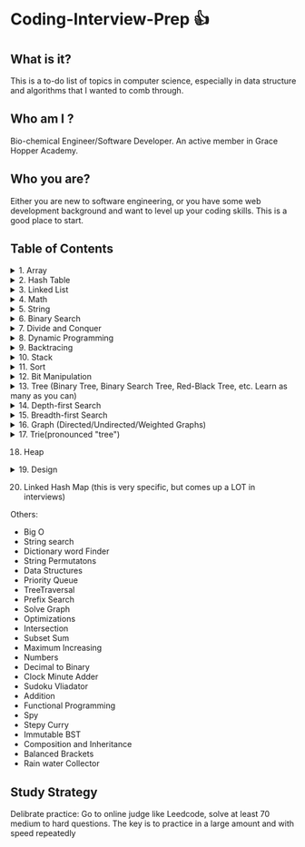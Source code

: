 # Coding-Interview-Prep :+1:

## What is it?
This is a to-do list of topics in computer science, especially in data structure and algorithms that I wanted to comb through.

## Who am I ?
Bio-chemical Engineer/Software Developer. An active member in Grace Hopper Academy.

## Who you are?
Either you are new to software engineering, or you have some web development background and want to level up your coding skills. This is a good place to start.

## Table of Contents

<details><summary>1. Array</summary>
<p>

- [ ] Two Sum
- [ ] 3Sum
- [ ] 3Sum Closest
- [ ] 4Sum
- [ ] Best Time to Buy and Sell Stock
- [ ] Best Time to Buy and Sell Stock II
- [ ] Combination Sum
- [ ] Combination Sum II
- [ ] Combination Sum III
- [ ] Construct Binary Tree from Preorder and Inorder Traversal
- [ ] Construct Binary Tree from Inorder and Postorder
- [ ] Traversal
- [ ] Contains Duplicate
- [ ] Contains Duplicate II
- [ ] Contains Duplicate III
- [ ] Find Minimum in Rotated Sorted Array
- [ ] Find Peak Element
- [ ] Game of Life
- [ ] Jump Game
- [ ] Majority Element
- [ ] Majority Element II
- [ ] Maximum Subarray
- [ ] Maximum Product Subarray
- [ ] Merge Sorted Array
- [ ] Minimum Path Sum
- [ ] Minimum Size Subarray Sum
- [ ] Missing Number
- [ ] Move Zeroes
- [ ] Next Permutation
- [ ] Pascal's Triangle
- [ ] Pascal's Triangle II
- [ ] Plus One
- [ ] Product of Array Except Self
- [ ] Remove Duplicates from Sorted Array
- [ ] Remove Duplicates from Sorted Array II
- [ ] Remove Element
- [ ] Rotate Array
- [ ] Rotate Image
- [ ] Search a 2D Matrix
- [ ] Search for a Range
- [ ] Search in Rotated Sorted Array
- [ ] Search in Rotated Sorted Array II
- [ ] Search Insert Position
- [ ] Set Matrix Zeroes
- [ ] Sort Colors
- [ ] Spiral Matrix
- [ ] Spiral Matrix II
- [ ] Subsets
- [ ] Subsets II
- [ ] Summary Ranges
- [ ] Unique Paths
- [ ] Unique Paths II
</p>
</details>

<details><summary>2. Hash Table </summary>
<p>
(this is really important - understand all of the different collision mitigation mechanisms, understand what amortized constant-time means)
- [ ] Group Anagrams
- [ ] Bulls and Cows
- [ ] Count Primes
- [ ] Fraction to Recurring Decimal
- [ ] H-Index
- [ ] H-Index II
- [ ] Happy Number
- [ ] Isomorphic Strings
- [ ] Longest Substring Without Repeating Characters
- [ ] Repeated DNA Sequences
- [ ] Single Number
- [ ] Single Number II
- [ ] Valid Anagram
- [ ] Valid Sudoku
- [ ] Word Pattern
</p>
</details>

<details><summary>3. Linked List</summary>
<p>
- [ ] Add Two Numbers
- [ ] Convert Sorted List to Binary Search Tree
- [ ] Delete Node in a Linked List
- [ ] Insertion Sort List
- [ ] Intersection of Two Linked Lists
- [ ] Linked List Cycle
- [ ] Linked List Cycle II
- [ ] Merge Two Sorted Lists
- [ ] Palindrome Linked List
- [ ] Remove Duplicates from Sorted List
- [ ] Remove Duplicates from Sorted List II
- [ ] Remove Nth Node From End of List
- [ ] Reverse Linked List
- [ ] Reverse Linked List II
- [ ] Rotate List
- [ ] Sort List
- [ ] Swap Nodes in Pairs
</p>
</details>

<details><summary>4. Math</summary>
<p>
- [ ] Add Binary
- [ ] Add Digits
- [ ] Add Two Numbers
- [ ] Basic Calculator
- [ ] Basic Calculator II
- [ ] Divide Two Integers
- [ ] Excel Sheet Column Number
- [ ] Excel Sheet Column Title
- [ ] Factorial Trailing Zeroes
- [ ] Fraction to Recurring Decimal
- [ ] Integer to Roman
- [ ] Multiply Strings
- [ ] Number of Digit One
- [ ] Palindrome Number
- [ ] Perfect Squares
- [ ] Permutation Sequence
- [ ] Plus One
- [ ] Pow(x, n)
- [ ] Rectangle Area
- [ ] Reverse Integer
- [ ] Roman to Integer
- [ ] Sqrt(x)
- [ ] String to Integer (atoi)
- [ ] Ugly Number
- [ ] Ugly Number II
- [ ] Valid Number
</p>
</details>

<details><summary>5. String</summary>
<p>
- [ ] Count and Say
- [ ] Decode Ways
- [ ] Generate Parentheses
- [ ] Implement strStr()
- [ ] Length of Last Word
- [ ] Letter Combinations of a Phone Number
- [ ] Longest Common Prefix
- [ ] Longest Palindromic Substring
- [ ] Longest Substring Without Repeating Characters
- [ ] Restore IP Addresses
- [ ] Reverse Words in a String
- [ ] Simplify Path
- [ ] Valid Palindrome
- [ ] Valid Parentheses
</p>
</details>

<details><summary>6. Binary Search</summary>
<p>
- [ ] Count Complete Tree Nodes
- [ ] Divide Two Integers
- [ ] Find Minimum in Rotated Sorted Array
- [ ] Find Peak Element
- [ ] First Bad Version
- [ ] H-Index II
- [ ] Pow(x, n)
- [ ] Search for a Range
- [ ] Search in Rotated Sorted Array
- [ ] Search in Rotated Sorted Array II
- [ ] Search Insert Position
- [ ] Sqrt(x)
</p>
</details>

<details><summary>7. Divide and Conquer</summary>
<p>
- [ ] Different Ways to Add Parentheses
- [ ] Kth Largest Element in an Array
- [ ] Majority Element
- [ ] Maximum Subarray
</p>
</details>

<details><summary>8. Dynamic Programming</summary>
<p>
- [ ] Best Time to Buy and Sell Stock
- [ ] Climbing Stairs
- [ ] Decode Ways
- [ ] House Robber
- [ ] House Robber II
- [ ] Maximal Square
- [ ] Maximum Product Subarray
- [ ] Maximum Subarray
- [ ] Minimum Path Sum
- [ ] Perfect Squares
- [ ] Triangle
- [ ] Ugly Number II
- [ ] Unique Binary Search Trees
- [ ] Unique Binary Search Trees II
- [ ] Unique Paths
- [ ] Unique Paths II
</p>
</details>

<details><summary>9. Backtracing</summary>
<p>
- [ ] Combination Sum
- [ ] Combination Sum II
- [ ] Combination Sum III
- [ ] Combinations
- [ ] Generate Parentheses
- [ ] Gray Code
- [ ] Letter Combinations of a Phone Number
- [ ] Palindrome Partitioning
- [ ] Permutation Sequence
- [ ] Permutations
- [ ] Permutations II
- [ ] Restore IP Addresses
- [ ] Subsets
- [ ] Subsets II
- [ ] Word Search
</p>
</details>


<details><summary>10. Stack</summary>
<p>
- [ ] Basic Calculator
- [ ] Basic Calculator II
- [ ] Evaluate Reverse Polish Notation
- [ ] Implement Queue using Stacks
- [ ] Implement Stack using Queues
- [ ] Min Stack
- [ ] Simplify Path
- [ ] Valid Parentheses
</p>
</details>

<details><summary>11. Sort</summary>
<p>
- [ ] H-Index
- [ ] H-Index II
- [ ] Insertion Sort List
- [ ] Largest Number
- [ ] Sort Colors
- [ ] Sort List
- [ ] Valid Anagram
</p>
</details>

<details><summary>12. Bit Manipulation</summary>
<p>
- [ ] Bitwise AND of Numbers Range
- [ ] Majority Element II
- [ ] Missing Number
- [ ] Number of 1 Bits
- [ ] Power of Two
- [ ] Repeated DNA Sequences
- [ ] Reverse Bits
- [ ] Single Number
- [ ] Single Number II
- [ ] Single Number III
- [ ] Subsets II
</p>
</details>

<details><summary>13. Tree (Binary Tree, Binary Search Tree, Red-Black Tree, etc. Learn as many as you can) </summary>
<p>
- [ ] Balanced Binary Tree
- [ ] Binary Tree Inorder Traversal
- [ ] Binary Tree Preorder Traversal
- [ ] Binary Tree Postorder Traversal
- [ ] Binary Tree Level Order Traversal
- [ ] Binary Tree Level Order Traversal II
- [ ] Binary Tree Paths
- [ ] Binary Tree Right Side View
- [ ] Binary Tree Zigzag Level Order Traversal
- [ ] Construct Binary Tree from Inorder and Postorder Traversal
- [ ] Construct Binary Tree from Preorder and Inorder Traversal
- [ ] Convert Sorted Array to Binary Search Tree
- [ ] Count Complete Tree Nodes
- [ ] Flatten Binary Tree to Linked List
- [ ] Invert Binary Tree
- [ ] Kth Smallest Element in a BST
- [ ] Lowest Common Ancestor of a Binary Search Tree
- [ ] Lowest Common Ancestor of a Binary Tree
- [ ] Maximum Depth of Binary Tree
- [ ] Minimum Depth of Binary Tree
- [ ] Path Sum
- [ ] Path Sum II
- [ ] Populating Next Right Pointers in Each Node
- [ ] Same Tree
- [ ] Symmetric Tree
- [ ] Serialize and Deserialize Binary Tree
- [ ] Sum Root to Leaf Numbers
- [ ] Unique Binary Search Trees
- [ ] Unique Binary Search Trees II
- [ ] Validate Binary Search Tree
</p>
</details>

<details><summary>14. Depth-first Search</summary>
<p>
- [ ] Balanced Binary Tree
- [ ] Binary Tree Paths
- [ ] Binary Tree Right Side View
- [ ] Construct Binary Tree from Inorder and Postorder Traversal
- [ ] Construct Binary Tree from Preorder and Inorder Traversal
- [ ] Convert Sorted Array to Binary Search Tree
- [ ] Convert Sorted List to Binary Search Tree
- [ ] Course Schedule
- [ ] Course Schedule II
- [ ] Flatten Binary Tree to Linked List
- [ ] Maximum Depth of Binary Tree
- [ ] Number of Islands
- [ ] Path Sum
- [ ] Path Sum II
- [ ] Populating Next Right Pointers in Each Node
- [ ] Same Tree
- [ ] Symmetric Tree
- [ ] Sum Root to Leaf Numbers
- [ ] Validate Binary Search Tree
</p>
</details>

<details><summary>15. Breadth-first Search</summary>
<p>
- [ ] Binary Tree Level Order Traversal
- [ ] Binary Tree Level Order Traversal II
- [ ] Binary Tree Zigzag Level Order Traversal
- [ ] Course Schedule
- [ ] Course Schedule II
- [ ] Surrounded Regions
</p>
</details>

<details><summary>16. Graph (Directed/Undirected/Weighted Graphs)</summary>
<p>
- [ ] Course Schedule
- [ ] Course Schedule II
- [ ] Counting the number of connected components in an undirected graph
</p>
</details>

<details><summary>17. Trie(pronounced "tree")</summary>
<p>
- [ ] Implement Trie (Prefix Tree)
</p>
</details>

18. Heap

<details><summary>19. Design</summary>
<p>
- [ ] Implement Queue using Stacks
- [ ] Implement Stack using Queues
- [ ] Implement Trie (Prefix Tree)
- [ ] Min Stack
- [ ] Peeking Iterator
- [ ] Serialize and Deserialize Binary Tree
</p>
</details>

20. Linked Hash Map (this is very specific, but comes up a LOT in interviews)

Others:
* Big O
* String search
* Dictionary word Finder
* String Permutatons
* Data Structures
* Priority Queue
* TreeTraversal
* Prefix Search
* Solve Graph
* Optimizations
* Intersection
* Subset Sum
* Maximum Increasing
* Numbers
* Decimal to Binary
* Clock Minute Adder
* Sudoku Vliadator
* Addition
* Functional Programming
* Spy
* Stepy Curry
* Immutable BST
* Composition and Inheritance
* Balanced Brackets
* Rain water Collector

## Study Strategy

Delibrate practice:
Go to online judge like Leedcode, solve at least 70 medium to hard questions. The key is to practice in a large amount and with speed repeatedly
